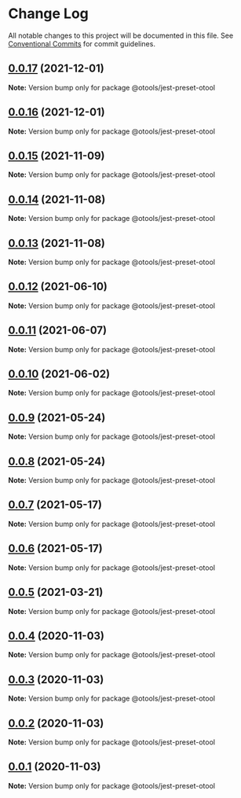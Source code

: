 # Change Log

All notable changes to this project will be documented in this file.
See [Conventional Commits](https://conventionalcommits.org) for commit guidelines.

## [0.0.17](https://github.com/owenvip/compile-tools/compare/v0.0.16...v0.0.17) (2021-12-01)

**Note:** Version bump only for package @otools/jest-preset-otool

## [0.0.16](https://github.com/owenvip/compile-tools/compare/v0.0.15...v0.0.16) (2021-12-01)

**Note:** Version bump only for package @otools/jest-preset-otool

## [0.0.15](https://github.com/owenvip/compile-tools/compare/v0.0.14...v0.0.15) (2021-11-09)

**Note:** Version bump only for package @otools/jest-preset-otool

## [0.0.14](https://github.com/owenvip/compile-tools/compare/v0.0.13...v0.0.14) (2021-11-08)

**Note:** Version bump only for package @otools/jest-preset-otool

## [0.0.13](https://github.com/owenvip/compile-tools/compare/v0.0.12...v0.0.13) (2021-11-08)

**Note:** Version bump only for package @otools/jest-preset-otool

## [0.0.12](https://github.com/owenvip/compile-tools/compare/v0.0.11...v0.0.12) (2021-06-10)

**Note:** Version bump only for package @otools/jest-preset-otool

## [0.0.11](https://github.com/owenvip/compile-tools/compare/v0.0.10...v0.0.11) (2021-06-07)

**Note:** Version bump only for package @otools/jest-preset-otool

## [0.0.10](https://github.com/owenvip/compile-tools/compare/v0.0.9...v0.0.10) (2021-06-02)

**Note:** Version bump only for package @otools/jest-preset-otool

## [0.0.9](https://github.com/owenvip/compile-tools/compare/v0.0.8...v0.0.9) (2021-05-24)

**Note:** Version bump only for package @otools/jest-preset-otool

## [0.0.8](https://github.com/owenvip/compile-tools/compare/v0.0.7...v0.0.8) (2021-05-24)

**Note:** Version bump only for package @otools/jest-preset-otool

## [0.0.7](https://github.com/owenvip/compile-tools/compare/v0.0.6...v0.0.7) (2021-05-17)

**Note:** Version bump only for package @otools/jest-preset-otool

## [0.0.6](https://github.com/owenvip/compile-tools/compare/v0.0.5...v0.0.6) (2021-05-17)

**Note:** Version bump only for package @otools/jest-preset-otool

## [0.0.5](https://github.com/owenvip/react-compile-tools/compare/v0.0.4...v0.0.5) (2021-03-21)

**Note:** Version bump only for package @otools/jest-preset-otool

## [0.0.4](https://github.com/owenvip/react-compile-tools/compare/v0.0.3...v0.0.4) (2020-11-03)

**Note:** Version bump only for package @otools/jest-preset-otool

## [0.0.3](https://github.com/owenvip/react-compile-tools/compare/v0.0.2...v0.0.3) (2020-11-03)

**Note:** Version bump only for package @otools/jest-preset-otool

## [0.0.2](https://github.com/owenvip/react-compile-tools/compare/v0.0.1...v0.0.2) (2020-11-03)

**Note:** Version bump only for package @otools/jest-preset-otool

## [0.0.1](https://github.com/owenvip/react-compile-tools/compare/v0.1.3...v0.0.1) (2020-11-03)

**Note:** Version bump only for package @otools/jest-preset-otool
